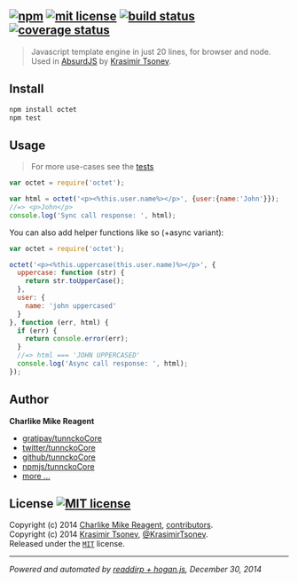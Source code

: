 ## [![npm][npmjs-img]][npmjs-url] [![mit license][license-img]][license-url] [![build status][travis-img]][travis-url] [![coverage status][coveralls-img]][coveralls-url]

> Javascript template engine in just 20 lines, for browser and node. Used in [AbsurdJS](https://github.com/krasimir/absurd) by [Krasimir Tsonev](http://krasimirtsonev.com).

## Install
```bash
npm install octet
npm test
```


## Usage
> For more use-cases see the [tests](./test.js)

```js
var octet = require('octet');

var html = octet('<p><%this.user.name%></p>', {user:{name:'John'}});
//=> <p>John</p>
console.log('Sync call response: ', html);
```
You can also add helper functions like so (+async variant):
```js
var octet = require('octet');

octet('<p><%this.uppercase(this.user.name)%></p>', {
  uppercase: function (str) {
    return str.toUpperCase();
  },
  user: {
    name: 'john uppercased'
  }
}, function (err, html) {
  if (err) {
    return console.error(err);
  }
  //=> html === 'JOHN UPPERCASED'
  console.log('Async call response: ', html);
});
``` 



## Author
**Charlike Mike Reagent**
+ [gratipay/tunnckoCore][author-gratipay]
+ [twitter/tunnckoCore][author-twitter]
+ [github/tunnckoCore][author-github]
+ [npmjs/tunnckoCore][author-npmjs]
+ [more ...][contrib-more]


## License [![MIT license][license-img]][license-url]
Copyright (c) 2014 [Charlike Mike Reagent][contrib-more], [contributors][contrib-graf].  
Copyright (c) 2014 [Krasimir Tsonev](http://krasimirtsonev.com/blog), [@KrasimirTsonev](https://twitter.com/KrasimirTsonev).  
Released under the [`MIT`][license-url] license.


[npmjs-url]: http://npm.im/octet
[npmjs-img]: https://img.shields.io/npm/v/octet.svg?style=flat&label=octet

[coveralls-url]: https://coveralls.io/r/tunnckoCore/octet?branch=master
[coveralls-img]: https://img.shields.io/coveralls/tunnckoCore/octet.svg?style=flat

[license-url]: https://github.com/tunnckoCore/octet/blob/master/license.md
[license-img]: https://img.shields.io/badge/license-MIT-blue.svg?style=flat

[travis-url]: https://travis-ci.org/tunnckoCore/octet
[travis-img]: https://img.shields.io/travis/tunnckoCore/octet.svg?style=flat

[daviddm-url]: https://david-dm.org/tunnckoCore/octet
[daviddm-img]: https://img.shields.io/david/tunnckoCore/octet.svg?style=flat

[author-gratipay]: https://gratipay.com/tunnckoCore
[author-twitter]: https://twitter.com/tunnckoCore
[author-github]: https://github.com/tunnckoCore
[author-npmjs]: https://npmjs.org/~tunnckocore

[contrib-more]: http://j.mp/1stW47C
[contrib-graf]: https://github.com/tunnckoCore/octet/graphs/contributors

***

_Powered and automated by [readdirp + hogan.js](https://github.com/tunnckoCore), December 30, 2014_
